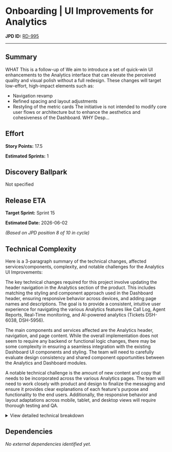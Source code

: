 # Onboarding | UI Improvements for Analytics

**JPD ID:** [RD-995](https://cloudtalk.atlassian.net//browse/RD-995)

---

## Summary

WHAT
This is a follow-up of  We aim to introduce a set of quick-win UI enhancements to the Analytics interface that can elevate the perceived quality and visual polish without a full redesign. These changes will target low-effort, high-impact elements such as:
- Navigation revamp
- Refined spacing and layout adjustments
- Restyling of the metric cards
The initiative is not intended to modify core user flows or architecture but to enhance the aesthetics and cohesiveness of the Dashboard.
WHY
Desp...

## Effort

**Story Points:** 17.5

**Estimated Sprints:** 1

## Discovery Ballpark

Not specified

## Release ETA

**Target Sprint:** Sprint 15

**Estimated Date:** 2026-06-02

*(Based on JPD position 8 of 10 in cycle)*

## Technical Complexity

Here is a 3-paragraph summary of the technical changes, affected services/components, complexity, and notable challenges for the Analytics UI Improvements:

The key technical changes required for this project involve updating the header navigation in the Analytics section of the product. This includes matching the styling and component approach used in the Dashboard header, ensuring responsive behavior across devices, and adding page names and descriptions. The goal is to provide a consistent, intuitive user experience for navigating the various Analytics features like Call Log, Agent Reports, Real-Time monitoring, and AI-powered analytics (Tickets DSH-6038, DSH-5956).

The main components and services affected are the Analytics header, navigation, and page content. While the overall implementation does not seem to require any backend or functional logic changes, there may be some complexity in ensuring a seamless integration with the existing Dashboard UI components and styling. The team will need to carefully evaluate design consistency and shared component opportunities between the Analytics and Dashboard modules.

A notable technical challenge is the amount of new content and copy that needs to be incorporated across the various Analytics pages. The team will need to work closely with product and design to finalize the messaging and ensure it provides clear explanations of each feature's purpose and functionality to the end users. Additionally, the responsive behavior and layout adaptations across mobile, tablet, and desktop views will require thorough testing and QA.

<details>
<summary>View detailed technical breakdown</summary>

### [DSH-6038: Update Header Navigation in Analytics](https://cloudtalk.atlassian.net//browse/DSH-6038)

**Type:** Story

*Summary:*

Update the Analytics header navigation to match the Dashboard header styles. 

*Acceptance Criteria:*

* Responsive behavior works correctly across devices (mobile, tablet, desktop)
* The name of the page with description is added
* Navigation links and routing remain unchanged

*Notes:*

* Use the same styling and component approach as the Dashboard header navigation 
* Confirm with design if any Analytics-specific elements require custom treatment


*Copy for the pages:*

* *Call log:* Explore all call activity in one place. Identify trends, spot anomalies, and drill into individual calls to better understand communication flows.
* *Agent report:* See how each agent is performing, track trends over time, and identify coaching opportunities.
* *VoiceAgent report:* Get a detailed view of voice agent activity across all call types. Monitor performance, identify trends, and ensure every conversation meets your standards.
* *Group report:* Understand how different teams contribute to your call operations. Compare performance across groups and align resources where they’re needed most.
* *Messages*: Gain visibility into your messaging traffic. Track sent and received messages to ensure communication remains timely and effective.
* *Real time:* Monitor what’s happening right now. Stay on top of agent availability, active calls, and queue status as they happen.
* *Wallboard:* Keep teams aligned with real-time stats displayed on a shared screen. Designed for visibility in busy support or sales environments.
* *Tags*: Break down call data by key themes or workflows. Tags help you organize and analyze conversations based on what matters most to your business.
* *AI* *analytics*: Unlock insights from call content with AI. Automatically detect topics, summarize conversations, and surface key information without manual review.

---

### [DSH-5956 (comment by Arnaldo Tema)](https://cloudtalk.atlassian.net//browse/DSH-5956 (comment by Arnaldo Tema))

**Type:** Story

seems to involve the rewrite and implementation of new components. we should consider sharing these with Dashboard. No BE of functional logic in place. I’m unable to si

---

</details>

## Dependencies

*No external dependencies identified yet.*

